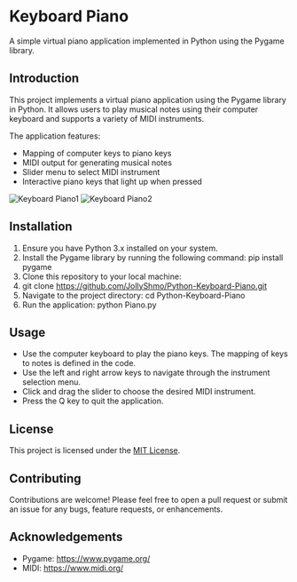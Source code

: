 # Keyboard Piano

A simple virtual piano application implemented in Python using the Pygame library.

## Introduction

This project implements a virtual piano application using the Pygame library in Python. It allows users to play musical notes using their computer keyboard and supports a variety of MIDI instruments.

The application features:

- Mapping of computer keys to piano keys
- MIDI output for generating musical notes
- Slider menu to select MIDI instrument
- Interactive piano keys that light up when pressed

![Keyboard Piano1](Pic_1.png)
![Keyboard Piano2](Pic_2.png)
## Installation

1. Ensure you have Python 3.x installed on your system.
2. Install the Pygame library by running the following command: pip install pygame
3. Clone this repository to your local machine:
4. git clone https://github.com/JollyShmo/Python-Keyboard-Piano.git
5. Navigate to the project directory:
cd Python-Keyboard-Piano
6. Run the application: python Piano.py

## Usage

- Use the computer keyboard to play the piano keys. The mapping of keys to notes is defined in the code.
- Use the left and right arrow keys to navigate through the instrument selection menu.
- Click and drag the slider to choose the desired MIDI instrument.
- Press the Q key to quit the application.

## License

This project is licensed under the [MIT License](LICENSE).

## Contributing

Contributions are welcome! Please feel free to open a pull request or submit an issue for any bugs, feature requests, or enhancements.

## Acknowledgements

- Pygame: https://www.pygame.org/
- MIDI: https://www.midi.org/

